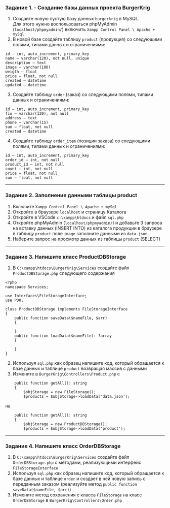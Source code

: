 ### Задание 1. - Создание базы данных проекта BurgerKrig

1. Создайте новую пустую базу данных `burgerkrig` в MySQL.  
Для этого нужно воспользоваться phpMyAdmin (`localhost/phpmyadmin/`) включить `Xampp Control Panel \ Apache + mySql`  
2. В новой базе создайте таблицу `product` (продукция) со следующими полями, типами данных и ограничениями:
```
id — int, auto_increment, primary_key
name — varchar(120), not null, unique
description — text
image — varchar(100)
weigth — float
price — float, not null
created — datetime
updated — datetime
```
3. Cоздайте таблицу `order` (заказ) со следующими полями, типами данных и ограничениями:
```
id — int, auto_increment, primary_key
fio — varchar(120), not null
address — text
phone — varchar(15)
sum — float, not null
created — datetime
```
4. Cоздайте таблицу `order_item` (позиции заказа) со следующими полями, типами данных и ограничениями:
```
id — int, auto_increment, primary_key
order_id — int, not null
product_id — int, not null
count — int, not null 
price — float, not null
sum — float, not null
```
<hr>

### Задание 2. Заполнение данными таблицы product

1. Включите `Xampp Control Panel \ Apache + mySql`  
2. Откройте в браузере `localhost` и страницу Каталога
3. Откройте в VSCode `c:\xampp\htdocs` и файл `sql.php`
4. Откройте phpMyAdmin (`localhost/phpmyadmin/`) и добавьте 3 запроса на вставку данных (INSERT INTO)
из каталога продукции в браузере в таблицу `product`
поле `image` заполните данными из `data.json`
6. Наберите запрос на просмотр данных из таблицы `product` (SELECT)
<hr>

### Задание 3. Напишите класс ProductDBStorage

1. В `C:\xampp\htdocs\BurgerKrig\Services` создайте файл `ProductDBStorage.php` следующего содержания
```
<?php
namespace Services;

use Interfaces\FileStorageInterface;
use PDO;

class ProductDBStorage implements FileStorageInterface
{
    public function saveData($nameFile, $arr)
    {

    }
    public function loadData($nameFile): ?array
    {

    }
}
```
2. Используя `sql.php` как образец напишите код, который обращается к базе данных и таблице `product`
возвращая массив с данными
3. Измените в `BurgerKrig\Controllers\Product.php`
c
```
    public function getAll(): string
    {
        $objStorage = new FileStorage();
        $products = $objStorage->loadData('data.json');
```
на
```
    public function getAll(): string
    {
        $objStorage = new ProductDBStorage();
        $products = $objStorage->loadData('product');
```
<hr>

### Задание 4. Напишите класс OrderDBStorage

1. В `C:\xampp\htdocs\BurgerKrig\Services` создайте файл `OrderDBStorage.php` с методами, 
реализующими интерфейс `FileStorageInterface`
2. Используя `sql.php` как образец напишите код, который обращается к базе данных и таблице `order`
и создает в ней новую запись с переданным заказом
(реализуйте метод `public function saveData($nameFile, $arr)`)
3. Измените метод сохранения с класса `FileStorage` на класс `OrderDBStorage` в `BurgerKrig\Controllers\Order.php`
